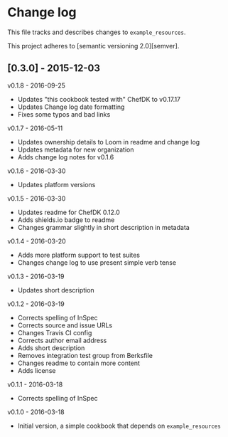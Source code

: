 # Change log

This file tracks and describes changes to `example_resources`.

This project adheres to [semantic versioning 2.0][semver].

## [0.3.0] - 2015-12-03

v0.1.8 - 2016-09-25
- Updates "this cookbook tested with" ChefDK to v0.17.17
- Updates Change log date formatting
- Fixes some typos and bad links

v0.1.7 - 2016-05-11

- Updates ownership details to Loom in readme and change log
- Updates metadata for new organization
- Adds change log notes for v0.1.6

v0.1.6 - 2016-03-30

- Updates platform versions

v0.1.5 - 2016-03-30

- Updates readme for ChefDK 0.12.0
- Adds shields.io badge to readme
- Changes grammar slightly in short description in metadata

v0.1.4 - 2016-03-20

- Adds more platform support to test suites
- Changes change log to use present simple verb tense

v0.1.3 - 2016-03-19

- Updates short description

v0.1.2 - 2016-03-19

- Corrects spelling of InSpec
- Corrects source and issue URLs
- Changes Travis CI config
- Corrects author email address
- Adds short description
- Removes integration test group from Berksfile
- Changes readme to contain more content
- Adds license

v0.1.1 - 2016-03-18

- Corrects spelling of InSpec

v0.1.0 - 2016-03-18

- Initial version, a simple cookbook that depends on `example_resources`

